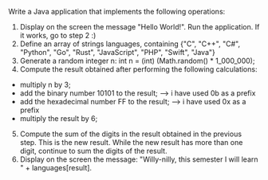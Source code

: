 Write a Java application that implements the following operations: 

1) Display on the screen the message "Hello World!". Run the application. If it works, go to step 2 :)
2) Define an array of strings languages, containing {"C", "C++", "C#", "Python", "Go", "Rust", "JavaScript", "PHP", "Swift", "Java"}
3) Generate a random integer n: int n = (int) (Math.random() * 1_000_000);
4) Compute the result obtained after performing the following calculations:
 - multiply n by 3;
 - add the binary number 10101 to the result; --> i have used 0b as a prefix
 - add the hexadecimal number FF to the result; --> i have used 0x as a prefix
 - multiply the result by 6;
5) Compute the sum of the digits in the result obtained in the previous step. This is the new result. While the new result has more than one digit, continue to sum the digits of the result.
7) Display on the screen the message: "Willy-nilly, this semester I will learn " + languages[result].

